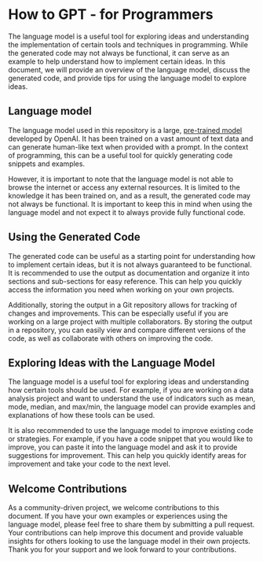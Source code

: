 # How to GPT - for Programmers

The language model is a useful tool for exploring ideas and understanding the implementation of certain tools and techniques in programming. While the generated code may not always be functional, it can serve as an example to help understand how to implement certain ideas. In this document, we will provide an overview of the language model, discuss the generated code, and provide tips for using the language model to explore ideas.

## Language model

The language model used in this repository is a large, [pre-trained model](https://chat.openai.com/chat) developed by OpenAI. It has been trained on a vast amount of text data and can generate human-like text when provided with a prompt. In the context of programming, this can be a useful tool for quickly generating code snippets and examples.

However, it is important to note that the language model is not able to browse the internet or access any external resources. It is limited to the knowledge it has been trained on, and as a result, the generated code may not always be functional. It is important to keep this in mind when using the language model and not expect it to always provide fully functional code.

## Using the Generated Code

The generated code can be useful as a starting point for understanding how to implement certain ideas, but it is not always guaranteed to be functional. It is recommended to use the output as documentation and organize it into sections and sub-sections for easy reference. This can help you quickly access the information you need when working on your own projects.

Additionally, storing the output in a Git repository allows for tracking of changes and improvements. This can be especially useful if you are working on a large project with multiple collaborators. By storing the output in a repository, you can easily view and compare different versions of the code, as well as collaborate with others on improving the code.

## Exploring Ideas with the Language Model

The language model is a useful tool for exploring ideas and understanding how certain tools should be used. For example, if you are working on a data analysis project and want to understand the use of indicators such as mean, mode, median, and max/min, the language model can provide examples and explanations of how these tools can be used.

It is also recommended to use the language model to improve existing code or strategies. For example, if you have a code snippet that you would like to improve, you can paste it into the language model and ask it to provide suggestions for improvement. This can help you quickly identify areas for improvement and take your code to the next level.

## Welcome Contributions

As a community-driven project, we welcome contributions to this document. If you have your own examples or experiences using the language model, please feel free to share them by submitting a pull request. Your contributions can help improve this document and provide valuable insights for others looking to use the language model in their own projects. Thank you for your support and we look forward to your contributions.
